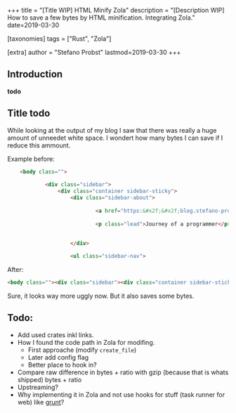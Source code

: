 +++
title = "[Title WIP] HTML Minify Zola"
description = "[Description WIP] How to save a few bytes by HTML minification. Integrating Zola."
date=2019-03-30

[taxonomies]
tags = ["Rust", "Zola"]

[extra]
author = "Stefano Probst"
lastmod=2019-03-30
+++
## Introduction
__todo__

## Title todo
While looking at the output of my blog I saw that there was really a huge amount of unneedet white space. I wondert how many
bytes I can save if I reduce this ammount. 

Example before:
```html
    <body class="">
        
            <div class="sidebar">
                <div class="container sidebar-sticky">
                    <div class="sidebar-about">
                        
                            <a href="https:&#x2f;&#x2f;blog.stefano-probst.com"><h1>Stefano&#x27;s Blog</h1></a>
                            
                            <p class="lead">Journey of a programmer</p>
                            
                        
                    </div>

                    <ul class="sidebar-nav">
```
After:
```html
<body class=""><div class="sidebar"><div class="container sidebar-sticky"><div class="sidebar-about"><a href="https:&#x2f;&#x2f;blog.stefano-probst.com"><h1>Stefano&#x27;s Blog</h1></a><p class="lead">Journey of a programmer</p></div><ul class="sidebar-nav">
```
Sure, it looks way more uggly now. But it also saves some bytes.

## Todo:
 * Add used crates inkl links.
 * How I found the code path in Zola for modifing.
   * First approache (modify `create_file`)
   * Later add config flag
   * Better place to hook in?
 * Compare raw difference in bytes + ratio with gzip (because that is whats shipped) bytes + ratio
 * Upstreaming?
 * Why implementing it in Zola and not use hooks for stuff (task runner for web) like [grunt](https://gruntjs.com/)?
